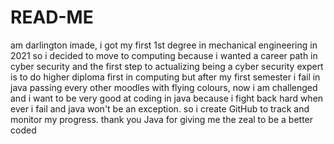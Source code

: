 # READ-ME
am darlington imade, i got my first 1st degree in mechanical engineering in 2021 so i decided to move to computing because i wanted a career path in cyber security and the first step to actualizing being a cyber security expert is to do  higher diploma first in computing but after my first semester i fail in java passing every other moodles with flying colours, now i am challenged and i want to be very good at coding in java because i fight back hard when ever i fail and java won't be an exception. so i create GitHub to track and monitor my progress. thank you Java for giving me the zeal to be a better coded
